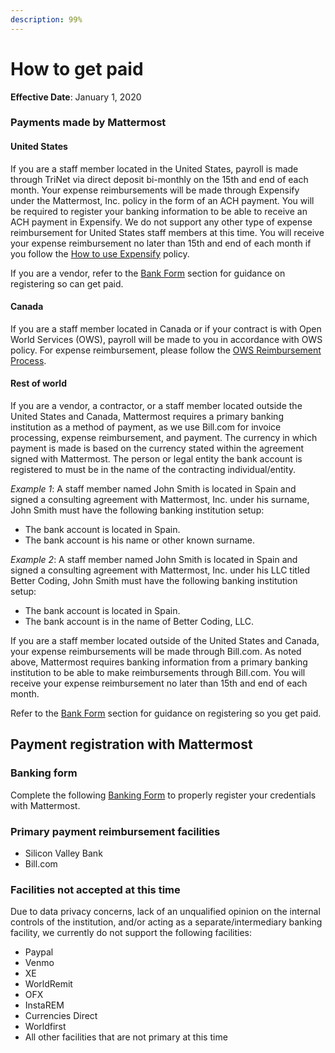```yaml
---
description: 99%
---
```


# How to get paid

**Effective Date**: January 1, 2020

### Payments made by Mattermost

#### United States

If you are a staff member located in the United States, payroll is made through TriNet via direct deposit bi-monthly on the 15th and end of each month. Your expense reimbursements will be made through Expensify under the Mattermost, Inc. policy in the form of an ACH payment. You will be required to register your banking information to be able to receive an ACH payment in Expensify. We do not support any other type of expense reimbursement for United States staff members at this time. You will receive your expense reimbursement no later than 15th and end of each month if you follow the [How to use Expensify](https://handbook.mattermost.com/company/how-to-guides-for-staff/how-to-spend-company-money/how-to-use-expensify#expense-reimbursement-policy) policy.

If you are a vendor, refer to the [Bank Form](https://handbook.mattermost.com/company/how-to-guides-for-staff/how-to-get-paid#banking-form) section for guidance on registering so can get paid.

#### Canada

If you are a staff member located in Canada or if your contract is with Open World Services \(OWS\), payroll will be made to you in accordance with OWS policy. For expense reimbursement, please follow the [OWS Reimbursement Process](https://handbook.mattermost.com/company/how-to-guides-for-staff/how-to-spend-company-money/how-to-use-expensify#open-world-services-ows).

#### Rest of world

If you are a vendor, a contractor, or a staff member located outside the United States and Canada, Mattermost requires a primary banking institution as a method of payment, as we use Bill.com for invoice processing, expense reimbursement, and payment. The currency in which payment is made is based on the currency stated within the agreement signed with Mattermost. The person or legal entity the bank account is registered to must be in the name of the contracting individual/entity.

_Example 1_: A staff member named John Smith is located in Spain and signed a consulting agreement with Mattermost, Inc. under his surname, John Smith must have the following banking institution setup:

* The bank account is located in Spain.
* The bank account is his name or other known surname.

_Example 2_: A staff member named John Smith is located in Spain and signed a consulting agreement with Mattermost, Inc. under his LLC titled Better Coding, John Smith must have the following banking institution setup:

* The bank account is located in Spain.
* The bank account is in the name of Better Coding, LLC.

If you are a staff member located outside of the United States and Canada, your expense reimbursements will be made through Bill.com. As noted above, Mattermost requires banking information from a primary banking institution to be able to make reimbursements through Bill.com. You will receive your expense reimbursement no later than 15th and end of each month. 

Refer to the [Bank Form](https://handbook.mattermost.com/company/how-to-guides-for-staff/how-to-get-paid#banking-form) section for guidance on registering so you get paid.

## Payment registration with Mattermost

### Banking form

Complete the following [Banking Form](https://docs.google.com/forms/d/e/1FAIpQLScw5E8h2z7QOuoabPjvcCqQ4mMdiPikXNODEaCGbuI4IsgF-w/viewform?usp=pp_url) to properly register your credentials with Mattermost.

### Primary payment reimbursement facilities

* Silicon Valley Bank
* Bill.com

### Facilities not accepted at this time

Due to data privacy concerns, lack of an unqualified opinion on the internal controls of the institution, and/or acting as a separate/intermediary banking facility, we currently do not support the following facilities:

* Paypal
* Venmo
* XE
* WorldRemit
* OFX
* InstaREM
* Currencies Direct
* Worldfirst
* All other facilities that are not primary at this time
